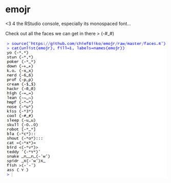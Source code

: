 # emojr

<3 4 the RStudio console, especially its monospaced font...

Check out all the faces we can get in there > (-#_#)

![screenshot of emojr](https://github.com/chiefBiiko/emojr/blob/master/emojr.PNG)